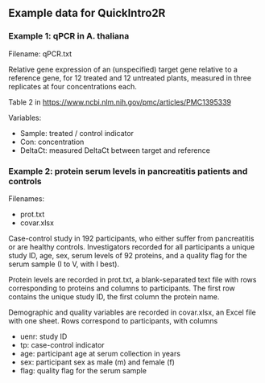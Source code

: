 ## Example data for QuickIntro2R

### Example 1: qPCR in A. thaliana

Filename: qPCR.txt

Relative gene expression of an (unspecified) target gene relative to a
reference gene, for 12 treated and 12 untreated plants, measured in 
three replicates at four concentrations each.

Table 2 in <https://www.ncbi.nlm.nih.gov/pmc/articles/PMC1395339>

Variables:

* Sample:   treated / control indicator
* Con:      concentration
* DeltaCt:  measured DeltaCt between target and reference
  
  
### Example 2: protein serum levels in pancreatitis patients and controls

Filenames:

* prot.txt
* covar.xlsx
  
Case-control study in 192 participants, who either suffer from 
pancreatitis or are healthy controls. Investigators recorded for all
participants a unique study ID, age, sex, serum levels of 92 proteins,
and a quality flag for the serum sample (I to V, with I best).

Protein levels are recorded in prot.txt, a blank-separated text file
with rows corresponding to proteins and columns to participants. The 
first row contains the unique study ID, the first column the protein
name.

Demographic and quality variables are recorded in covar.xlsx, an Excel
file with one sheet. Rows correspond to participants, with columns

* uenr: study ID
* tp: case-control indicator
* age: participant age at serum collection in years
* sex: participant sex as male (m) and female (f)
* flag: quality flag for the serum sample
